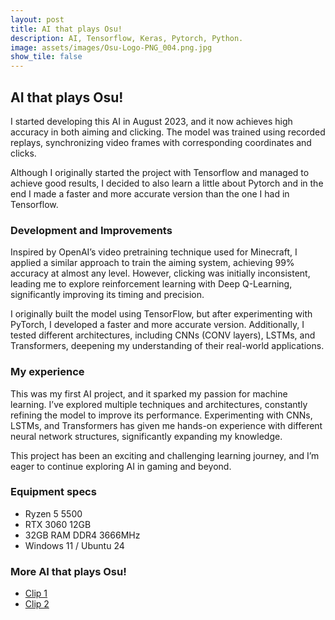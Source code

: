 ```yaml
---
layout: post
title: AI that plays Osu!
description: AI, Tensorflow, Keras, Pytorch, Python. 
image: assets/images/Osu-Logo-PNG_004.png.jpg
show_tile: false
---
```


## AI that plays Osu!
I started developing this AI in August 2023, and it now achieves high accuracy in both aiming and clicking. The model was trained using recorded replays, synchronizing video frames with corresponding coordinates and clicks.

Although I originally started the project with Tensorflow and managed to achieve good results, I decided to also learn a little about Pytorch and in the end I made a faster and more accurate version than the one I had in Tensorflow.

### Development and Improvements
Inspired by OpenAI’s video pretraining technique used for Minecraft, I applied a similar approach to train the aiming system, achieving 99% accuracy at almost any level. However, clicking was initially inconsistent, leading me to explore reinforcement learning with Deep Q-Learning, significantly improving its timing and precision.

I originally built the model using TensorFlow, but after experimenting with PyTorch, I developed a faster and more accurate version. Additionally, I tested different architectures, including CNNs (CONV layers), LSTMs, and Transformers, deepening my understanding of their real-world applications.

### My experience
This was my first AI project, and it sparked my passion for machine learning. I’ve explored multiple techniques and architectures, constantly refining the model to improve its performance. Experimenting with CNNs, LSTMs, and Transformers has given me hands-on experience with different neural network structures, significantly expanding my knowledge.

This project has been an exciting and challenging learning journey, and I’m eager to continue exploring AI in gaming and beyond.

### Equipment specs
- Ryzen 5 5500
- RTX 3060 12GB
- 32GB RAM DDR4 3666MHz
- Windows 11 / Ubuntu 24

### More AI that plays Osu!
* <a href="https://clips.twitch.tv/ProudDignifiedDonkeyStrawBeary-DJJ4h0AaHFeaybmi">Clip 1</a>
* <a href="https://www.twitch.tv/axelinsz/clip/ApatheticMoralThymeCopyThis-rVYL0TqNTbPMVrfG">Clip 2</a>
